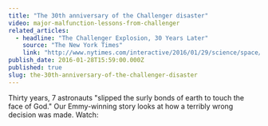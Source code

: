 ```yaml
---
title: "The 30th anniversary of the Challenger disaster"
video: major-malfunction-lessons-from-challenger
related_articles:
  - headline: "The Challenger Explosion, 30 Years Later"
    source: "The New York Times"
    link: "http://www.nytimes.com/interactive/2016/01/29/science/space/challenger-explosion-30-year-anniversary.html"
publish_date: 2016-01-28T15:59:00.000Z
published: true
slug: the-30th-anniversary-of-the-challenger-disaster
---
```

Thirty years, 7 astronauts "slipped the surly bonds of earth to touch the face of God." Our Emmy-winning story looks at how a terribly wrong decision was made. Watch:

